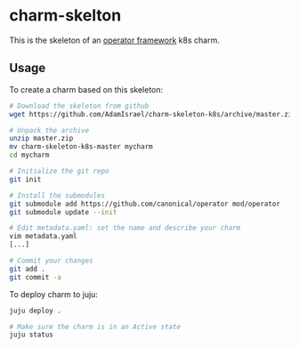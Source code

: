 # charm-skelton

This is the skeleton of an [operator framework](https://github.com/canonical/operator) k8s charm.

## Usage

To create a charm based on this skeleton:

```bash
# Download the skeleton from github
wget https://github.com/AdamIsrael/charm-skeleton-k8s/archive/master.zip

# Unpack the archive
unzip master.zip
mv charm-skeleton-k8s-master mycharm
cd mycharm

# Initialize the git repo
git init

# Install the submodules
git submodule add https://github.com/canonical/operator mod/operator
git submodule update --init

# Edit metadata.yaml: set the name and describe your charm
vim metadata.yaml
[...]

# Commit your changes
git add .
git commit -a
```

To deploy charm to juju:

```bash
juju deploy .

# Make sure the charm is in an Active state
juju status
```


